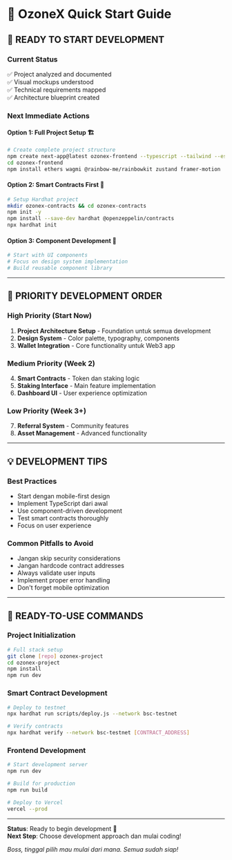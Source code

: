 # 🎯 OzoneX Quick Start Guide

## 🚀 **READY TO START DEVELOPMENT**

### **Current Status**
✅ Project analyzed and documented  
✅ Visual mockups understood  
✅ Technical requirements mapped  
✅ Architecture blueprint created  

### **Next Immediate Actions**

#### **Option 1: Full Project Setup** 🏗️
```bash
# Create complete project structure
npm create next-app@latest ozonex-frontend --typescript --tailwind --eslint --app
cd ozonex-frontend
npm install ethers wagmi @rainbow-me/rainbowkit zustand framer-motion
```

#### **Option 2: Smart Contracts First** 🔗
```bash
# Setup Hardhat project
mkdir ozonex-contracts && cd ozonex-contracts
npm init -y
npm install --save-dev hardhat @openzeppelin/contracts
npx hardhat init
```

#### **Option 3: Component Development** 🎨
```bash
# Start with UI components
# Focus on design system implementation
# Build reusable component library
```

---

## 🎯 **PRIORITY DEVELOPMENT ORDER**

### **High Priority (Start Now)**
1. **Project Architecture Setup** - Foundation untuk semua development
2. **Design System** - Color palette, typography, components
3. **Wallet Integration** - Core functionality untuk Web3 app

### **Medium Priority (Week 2)**
4. **Smart Contracts** - Token dan staking logic
5. **Staking Interface** - Main feature implementation
6. **Dashboard UI** - User experience optimization

### **Low Priority (Week 3+)**
7. **Referral System** - Community features
8. **Asset Management** - Advanced functionality

---

## 💡 **DEVELOPMENT TIPS**

### **Best Practices**
- Start dengan mobile-first design
- Implement TypeScript dari awal
- Use component-driven development
- Test smart contracts thoroughly
- Focus on user experience

### **Common Pitfalls to Avoid**
- Jangan skip security considerations
- Jangan hardcode contract addresses
- Always validate user inputs
- Implement proper error handling
- Don't forget mobile optimization

---

## 🔧 **READY-TO-USE COMMANDS**

### **Project Initialization**
```bash
# Full stack setup
git clone [repo] ozonex-project
cd ozonex-project
npm install
npm run dev
```

### **Smart Contract Development**
```bash
# Deploy to testnet
npx hardhat run scripts/deploy.js --network bsc-testnet

# Verify contracts
npx hardhat verify --network bsc-testnet [CONTRACT_ADDRESS]
```

### **Frontend Development**
```bash
# Start development server
npm run dev

# Build for production
npm run build

# Deploy to Vercel
vercel --prod
```

---

**Status**: Ready to begin development 🚀  
**Next Step**: Choose development approach dan mulai coding!

*Boss, tinggal pilih mau mulai dari mana. Semua sudah siap!*